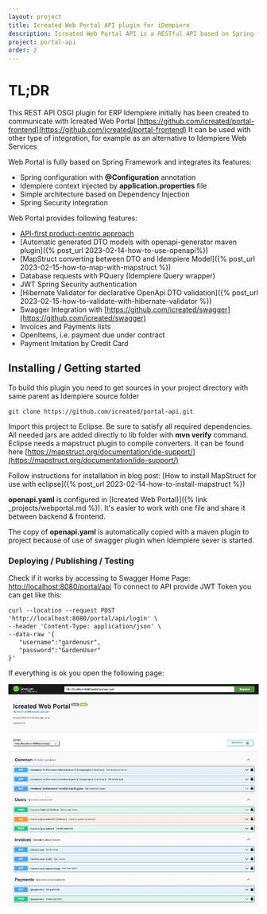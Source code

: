 ```yaml
---
layout: project
title: Icreated Web Portal API plugin for iDempiere
description: Icreated Web Portal API is a RESTful API based on Spring framework and integrated in Idempiere OSGI environment. It allows users to create and manage their business logic for Web Portal. 
project: portal-api
order: 2
---
```



# TL;DR

This REST API OSGI plugin for ERP Idempiere initially has been created to communicate with Icreated Web Portal 
[https://github.com/icreated/portal-frontend](https://github.com/icreated/portal-frontend) 
It can be used with other type of integration, for example as an alternative to Idempiere Web Services

Web Portal is fully based on Spring Framework and integrates its features:

*   Spring configuration with **@Configuration** annotation
*	Idempiere context injected by **application.properties** file
*	Simple architecture based on Dependency Injection
*	Spring Security integration
 

Web Portal provides following features:

*	[API-first product-centric approach](https://swagger.io/blog/api-design/design-first-or-code-first-api-development/)
*	[Automatic generated DTO models with openapi-generator maven plugin]({% post_url 2023-02-14-how-to-use-openapi%})
*	[MapStruct converting between DTO and Idempiere Model]({% post_url 2023-02-15-how-to-map-with-mapstruct %})
*	Database requests with PQuery (Idempiere Query wrapper) 
*	JWT Spring Security authentication
*   [Hibernate Validator for declarative OpenApi DTO validation]({% post_url 2023-02-15-how-to-validate-with-hibernate-validator %})
*	Swagger Integration with [https://github.com/icreated/swagger](https://github.com/icreated/swagger) 
*	Invoices and Payments lists
*	OpenItems, i.e. payment due under contract
*	Payment Imitation by Credit Card



## Installing / Getting started

To build this plugin you need to get sources in your project directory with same parent as Idempiere source folder

```shell
git clone https://github.com/icreated/portal-api.git
```
Import this project to Eclipse.
Be sure to satisfy all required dependencies. All needed jars are added directly to lib folder with **mvn verify** command.
Eclipse needs a mapstruct plugin to compile converters. It can be found here [https://mapstruct.org/documentation/ide-support/](https://mapstruct.org/documentation/ide-support/) 

Follow instructions for installation in blog post: [How to install MapStruct for use with eclipse]({% post_url 2023-02-14-how-to-install-mapstruct %})



**openapi.yaml** is configured in [Icreated Web Portal)]({% link _projects/webportal.md %}). It's easier to work with one file and share it between backend & frontend. 

The copy of **openapi.yaml** is automatically copied with a maven plugin to project because of use of swagger plugin when Idempiere sever is started.



### Deploying / Publishing / Testing
Check if it works by accessing to Swagger Home Page:
[http://localhost:8080/portal/api](http://localhost:8080/portal/api) 
To connect to API provide JWT Token you can get like this:

```shell
curl --location --request POST 'http://localhost:8080/portal/api/login' \
--header 'Content-Type: application/json' \
--data-raw '{
   "username":"gardenusr",
   "password":"GardenUser"
}'
```


If everything is ok you open the following page:

!["Swagger UI"](/assets/images/projects/webportal-api/Swagger_UI.jpeg "Swagger UI") 